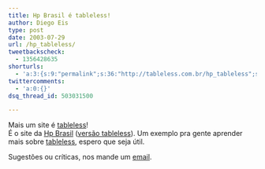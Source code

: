 ```yaml
---
title: Hp Brasil é tableless!
author: Diego Eis
type: post
date: 2003-07-29
url: /hp_tableless/
tweetbackscheck:
  - 1356428635
shorturls:
  - 'a:3:{s:9:"permalink";s:36:"http://tableless.com.br/hp_tableless";s:7:"tinyurl";s:26:"http://tinyurl.com/3tk77cv";s:4:"isgd";s:19:"http://is.gd/i6HUDP";}'
twittercomments:
  - 'a:0:{}'
dsq_thread_id: 503031500

---
```

Mais um site é [tableless][1]!   
É o site da [Hp Brasil][2] ([versão tableless][1]). Um exemplo pra gente aprender mais sobre [tableless][3], espero que seja útil.
              
Sugestões ou críticas, nos mande um [email][4].

 [1]: http://tableless.com.br/hpbr/
 [2]: http://www.hp.com/country/br/por/welcome.html
 [3]: http://tableless.com.br/ "Tableless"
 [4]: mailto:tableless@tableless.com.br